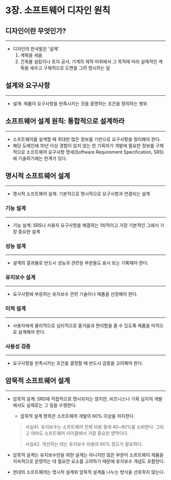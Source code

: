 # 3장. 소프트웨어 디자인 원칙

## 디자인이란 무엇인가?

---

- 디자인의 한국말은 '설계'
    1. 계획을 세움
    2. 건축물 설립이나 토지 공사, 기계의 제작 따위에서 그 목적에 따라 실제적인 계획을 세우고 구체적으로 도면을 그려 명시하는 일

## 설계와 요구사항

---

- 설계: 제품이 요구사항을 만족시키는 것을 증명하는 조건을 정의하는 행위

## 소프트웨어 설계 원칙: 통합적으로 설계하라

---

- 소프트웨어를 설계할 때 최대한 많은 정보를 기반으로 요구사항을 정리해야 한다.
- 해당 도메인에 10년 이상 경험이 있지 않는 한 기획자가 개발에 필요한 정보를 구체적으로 소프트웨어 요구사항 명세(Software Requirement Specification, SRS)에 기술하기에는 한계가 있다.

## 명시적 소프트웨어 설계

---

- 명시적 소프트웨어 설계: 기본적으로 명시적으로 요구사항과 연결되는 설계

### 기능 설계

---

- 기능 설계: SRS나 사용자 요구사항을 해결하는 1차적이고 가장 기본적인 그래서 가장 중요한 설계

### 성능 설계

---

- 설계의 결과물로 반드시 성능과 관련된 부분들도 표시 또는 기록해야 한다.

### 유지보수 설계

---

- 요구사항에 부응하는 유지보수 관련 기술이나 제품을 선정해야 한다.

### 미적 설계

---

- 사용자에게 물리적으로 심리적으로 즐거움과 편리함을 줄 수 있도록 제품을 미적으로 설계해야 한다.

### 사용성 검증

---

- 요구사항을 만족시키는 조건을 결정할 때 반드시 검증을 고려해야 한다.

## 암묵적 소프트웨어 설계

---

- 암묵적 설계: SRS에 직접적으로 명시되지는 않지만, 비즈니스나 기획 심지어 개발에서도 실제로는 그 일을 수행한다.
    - 암묵적 설계 항목은 소프트웨어 개발의 60% 이상을 차지한다.
    
    > 사실41. 유지보수는 소프트웨어 전체 비용 중에 40~80%를 소비한다. 그리고 아마도 소프트웨어 사이클에서 가장 중요한 영역이다.
    > 
    > 
    > 사실42. 개선하는 데는 유지보수 비용의 60% 정도가 필요하다.
    > 

- 암묵적 설계는 유지보수만을 위한 설계는 아니지만 많은 부분이 소프트웨어 제품을 지속적으로 운영하는 데 필요한 요소를 고려하기 때문에 유지보수 개념도 포함한다.
- 현대의 소프트웨어는 명시적 설계와 암묵적 설계를 나누는 방식을 선호하지 않는다.